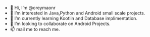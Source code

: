* 👋 Hi, I’m @oreymaonr
* 👀 I’m interested in Java,Python and Android small scale projects.
* 🌱 I’m currently learning Kootlin and Database implimentation.
* 💞️ I’m looking to collaborate on Android Projects.
* 📫 mail me to reach me.
